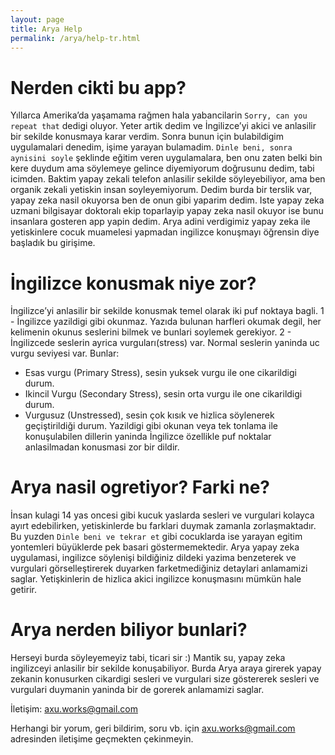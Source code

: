 ```yaml
---
layout: page
title: Arya Help
permalink: /arya/help-tr.html
---
```


# Nerden cikti bu app?
Yıllarca Amerika’da yaşamama rağmen hala yabancilarin `Sorry, can you repeat that` dedigi oluyor. Yeter artik dedim ve İngilizce’yi akici ve anlasilir bir sekilde konusmaya karar verdim.
Sonra bunun için bulabildigim uygulamalari denedim, işime yarayan bulamadim. `Dinle beni, sonra aynisini soyle` şeklinde eğitim veren uygulamalara, ben onu zaten belki bin kere duydum ama söylemeye gelince diyemiyorum doğrusunu dedim, tabi icimden. Baktim yapay zekali telefon anlasilir sekilde söyleyebiliyor, ama ben organik zekali yetiskin insan soyleyemiyorum. Dedim burda bir terslik var, yapay zeka nasil okuyorsa ben de onun gibi yaparim dedim. Iste yapay zeka uzmani bilgisayar doktoralı ekip toparlayip yapay zeka nasil okuyor ise bunu insanlara gosteren app yapin dedim. Arya adini verdigimiz yapay zeka ile yetiskinlere cocuk muamelesi yapmadan ingilizce konuşmayı öğrensin diye başladık bu girişime.

# İngilizce konusmak niye zor?
İngilizce’yi anlasilir bir sekilde konusmak temel olarak iki puf noktaya bagli.
1 - İngilizce yazildigi gibi okunmaz. Yazıda bulunan harfleri okumak degil, her kelimenin okunus seslerini bilmek ve bunlari soylemek gerekiyor.
2 - İngilizcede seslerin ayrica vurguları(stress) var. Normal seslerin yaninda uc vurgu seviyesi var. Bunlar:
- Esas vurgu (Primary Stress), sesin yuksek vurgu ile one cikarildigi durum.
- Ikincil Vurgu (Secondary Stress), sesin orta vurgu ile one cikarildigi durum.
- Vurgusuz (Unstressed), sesin çok kısık ve hizlica söylenerek geçiştirildiği durum.
Yazildigi gibi okunan veya tek tonlama ile konuşulabilen dillerin yaninda İngilizce özellikle puf noktalar anlasilmadan konusmasi zor bir dildir.

# Arya nasil ogretiyor? Farki ne?
İnsan kulagi 14 yas oncesi gibi kucuk yaslarda sesleri ve vurgulari kolayca ayırt edebilirken, yetiskinlerde bu farklari duymak zamanla zorlaşmaktadır. Bu yuzden `Dinle beni ve tekrar et` gibi cocuklarda ise yarayan egitim yontemleri büyüklerde pek basari göstermemektedir.
Arya yapay zeka uygulamasi, ingilizce söylenişi
bildiğiniz dildeki yazima benzeterek ve
vurgulari görselleştirerek
duyarken farketmediğiniz detaylari anlamamizi saglar. Yetişkinlerin de hizlica akici ingilizce konuşmasını mümkün hale getirir.

# Arya nerden biliyor bunlari?
Herseyi burda söyleyemeyiz tabi, ticari sir :)
Mantik su, yapay zeka ingilizceyi anlasilir bir sekilde konuşabiliyor. Burda Arya araya girerek yapay zekanin konusurken cikardigi sesleri ve vurgulari size göstererek sesleri ve vurgulari duymanin yaninda bir de gorerek anlamamizi saglar.

İletişim: axu.works@gmail.com

Herhangi bir yorum, geri bildirim, soru vb. için axu.works@gmail.com adresinden iletişime geçmekten çekinmeyin.

